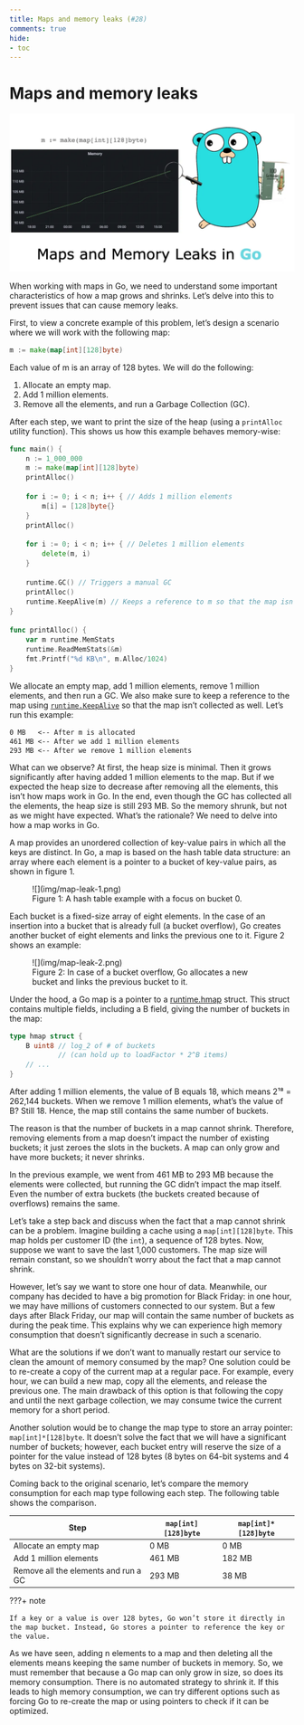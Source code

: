 ```yaml
---
title: Maps and memory leaks (#28)
comments: true
hide:
- toc
---
```


# Maps and memory leaks

![](img/28-maps-memory-leaks.png)

When working with maps in Go, we need to understand some important characteristics of how a map grows and shrinks. Let’s delve into this to prevent issues that can cause memory leaks.

First, to view a concrete example of this problem, let’s design a scenario where we will work with the following map:

```go
m := make(map[int][128]byte)
```

Each value of m is an array of 128 bytes. We will do the following:

1. Allocate an empty map.
2. Add 1 million elements.
3. Remove all the elements, and run a Garbage Collection (GC).

After each step, we want to print the size of the heap (using a `printAlloc` utility function). This shows us how this example behaves memory-wise:

```go
func main() {
	n := 1_000_000
	m := make(map[int][128]byte)
	printAlloc()

	for i := 0; i < n; i++ { // Adds 1 million elements
		m[i] = [128]byte{}
	}
	printAlloc()

	for i := 0; i < n; i++ { // Deletes 1 million elements
		delete(m, i)
	}

	runtime.GC() // Triggers a manual GC
	printAlloc()
	runtime.KeepAlive(m) // Keeps a reference to m so that the map isn’t collected
}

func printAlloc() {
	var m runtime.MemStats
	runtime.ReadMemStats(&m)
	fmt.Printf("%d KB\n", m.Alloc/1024)
}
```

We allocate an empty map, add 1 million elements, remove 1 million elements, and then run a GC. We also make sure to keep a reference to the map using [`runtime.KeepAlive`](https://pkg.go.dev/runtime#KeepAlive) so that the map isn’t collected as well. Let’s run this example:

```
0 MB   <-- After m is allocated
461 MB <-- After we add 1 million elements
293 MB <-- After we remove 1 million elements
```

What can we observe? At first, the heap size is minimal. Then it grows significantly after having added 1 million elements to the map. But if we expected the heap size to decrease after removing all the elements, this isn’t how maps work in Go. In the end, even though the GC has collected all the elements, the heap size is still 293 MB. So the memory shrunk, but not as we might have expected. What’s the rationale? We need to delve into how a map works in Go.

A map provides an unordered collection of key-value pairs in which all the keys are distinct. In Go, a map is based on the hash table data structure: an array where each element is a pointer to a bucket of key-value pairs, as shown in figure 1.

<figure markdown>
  ![](img/map-leak-1.png)
  <figcaption>Figure 1: A hash table example with a focus on bucket 0.</figcaption>
</figure>

Each bucket is a fixed-size array of eight elements. In the case of an insertion into a bucket that is already full (a bucket overflow), Go creates another bucket of eight elements and links the previous one to it. Figure 2 shows an example:

<figure markdown>
  ![](img/map-leak-2.png)
  <figcaption>Figure 2: In case of a bucket overflow, Go allocates a new bucket and links the previous bucket to it.</figcaption>
</figure>


Under the hood, a Go map is a pointer to a [runtime.hmap](https://github.com/golang/go/blob/0262ea1ff9ac3b9fd268a48fcaaa6811c20cbea2/src/runtime/map.go#L117-L131) struct. This struct contains multiple fields, including a B field, giving the number of buckets in the map:

```go
type hmap struct {
    B uint8 // log_2 of # of buckets
            // (can hold up to loadFactor * 2^B items)
    // ...
}
```

After adding 1 million elements, the value of B equals 18, which means 2¹⁸ = 262,144 buckets. When we remove 1 million elements, what’s the value of B? Still 18. Hence, the map still contains the same number of buckets.

The reason is that the number of buckets in a map cannot shrink. Therefore, removing elements from a map doesn’t impact the number of existing buckets; it just zeroes the slots in the buckets. A map can only grow and have more buckets; it never shrinks.

In the previous example, we went from 461 MB to 293 MB because the elements were collected, but running the GC didn’t impact the map itself. Even the number of extra buckets (the buckets created because of overflows) remains the same.

Let’s take a step back and discuss when the fact that a map cannot shrink can be a problem. Imagine building a cache using a `map[int][128]byte`. This map holds per customer ID (the `int`), a sequence of 128 bytes. Now, suppose we want to save the last 1,000 customers. The map size will remain constant, so we shouldn’t worry about the fact that a map cannot shrink.

However, let’s say we want to store one hour of data. Meanwhile, our company has decided to have a big promotion for Black Friday: in one hour, we may have millions of customers connected to our system. But a few days after Black Friday, our map will contain the same number of buckets as during the peak time. This explains why we can experience high memory consumption that doesn’t significantly decrease in such a scenario.

What are the solutions if we don’t want to manually restart our service to clean the amount of memory consumed by the map? One solution could be to re-create a copy of the current map at a regular pace. For example, every hour, we can build a new map, copy all the elements, and release the previous one. The main drawback of this option is that following the copy and until the next garbage collection, we may consume twice the current memory for a short period.

Another solution would be to change the map type to store an array pointer: `map[int]*[128]byte`. It doesn’t solve the fact that we will have a significant number of buckets; however, each bucket entry will reserve the size of a pointer for the value instead of 128 bytes (8 bytes on 64-bit systems and 4 bytes on 32-bit systems).

Coming back to the original scenario, let’s compare the memory consumption for each map type following each step. The following table shows the comparison.

| Step  | `map[int][128]byte`  | `map[int]*[128]byte`  |
|---|---|---|
|  Allocate an empty map | 0 MB  | 0 MB  |
|  Add 1 million elements | 461 MB  |  182 MB |
| Remove all the elements and run a GC  |  293 MB | 38 MB  |

???+ note

    If a key or a value is over 128 bytes, Go won’t store it directly in the map bucket. Instead, Go stores a pointer to reference the key or the value.

As we have seen, adding n elements to a map and then deleting all the elements means keeping the same number of buckets in memory. So, we must remember that because a Go map can only grow in size, so does its memory consumption. There is no automated strategy to shrink it. If this leads to high memory consumption, we can try different options such as forcing Go to re-create the map or using pointers to check if it can be optimized.
